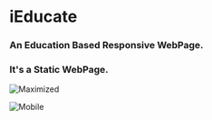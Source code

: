 # iEducate
### An Education Based Responsive WebPage.
### It's a Static WebPage.

![Maximized](https://user-images.githubusercontent.com/71364588/179355063-fc609378-a83b-45b6-b30a-f0f59aafe27e.png)

![Mobile](https://user-images.githubusercontent.com/71364588/179355071-0659f0e7-831a-4150-99de-e4d00e4b7ad9.png)
